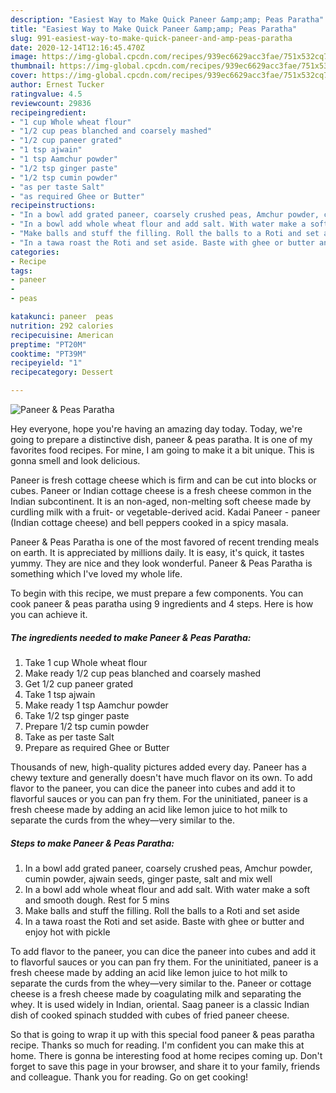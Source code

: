 ```yaml
---
description: "Easiest Way to Make Quick Paneer &amp;amp; Peas Paratha"
title: "Easiest Way to Make Quick Paneer &amp;amp; Peas Paratha"
slug: 991-easiest-way-to-make-quick-paneer-and-amp-peas-paratha
date: 2020-12-14T12:16:45.470Z
image: https://img-global.cpcdn.com/recipes/939ec6629acc3fae/751x532cq70/paneer-peas-paratha-recipe-main-photo.jpg
thumbnail: https://img-global.cpcdn.com/recipes/939ec6629acc3fae/751x532cq70/paneer-peas-paratha-recipe-main-photo.jpg
cover: https://img-global.cpcdn.com/recipes/939ec6629acc3fae/751x532cq70/paneer-peas-paratha-recipe-main-photo.jpg
author: Ernest Tucker
ratingvalue: 4.5
reviewcount: 29836
recipeingredient:
- "1 cup Whole wheat flour"
- "1/2 cup peas blanched and coarsely mashed"
- "1/2 cup paneer grated"
- "1 tsp ajwain"
- "1 tsp Aamchur powder"
- "1/2 tsp ginger paste"
- "1/2 tsp cumin powder"
- "as per taste Salt"
- "as required Ghee or Butter"
recipeinstructions:
- "In a bowl add grated paneer, coarsely crushed peas, Amchur powder, cumin powder, ajwain seeds, ginger paste, salt and mix well"
- "In a bowl add whole wheat flour and add salt. With water make a soft and smooth dough. Rest for 5 mins"
- "Make balls and stuff the filling. Roll the balls to a Roti and set aside"
- "In a tawa roast the Roti and set aside. Baste with ghee or butter and enjoy hot with pickle"
categories:
- Recipe
tags:
- paneer
- 
- peas

katakunci: paneer  peas 
nutrition: 292 calories
recipecuisine: American
preptime: "PT20M"
cooktime: "PT39M"
recipeyield: "1"
recipecategory: Dessert

---
```



![Paneer &amp; Peas Paratha](https://img-global.cpcdn.com/recipes/939ec6629acc3fae/751x532cq70/paneer-peas-paratha-recipe-main-photo.jpg)

Hey everyone, hope you're having an amazing day today. Today, we're going to prepare a distinctive dish, paneer &amp; peas paratha. It is one of my favorites food recipes. For mine, I am going to make it a bit unique. This is gonna smell and look delicious.

Paneer is fresh cottage cheese which is firm and can be cut into blocks or cubes. Paneer or Indian cottage cheese is a fresh cheese common in the Indian subcontinent. It is an non-aged, non-melting soft cheese made by curdling milk with a fruit- or vegetable-derived acid. Kadai Paneer - paneer (Indian cottage cheese) and bell peppers cooked in a spicy masala.

Paneer &amp; Peas Paratha is one of the most favored of recent trending meals on earth. It is appreciated by millions daily. It is easy, it's quick, it tastes yummy. They are nice and they look wonderful. Paneer &amp; Peas Paratha is something which I've loved my whole life.


To begin with this recipe, we must prepare a few components. You can cook paneer &amp; peas paratha using 9 ingredients and 4 steps. Here is how you can achieve it.

<!--inarticleads1-->

##### The ingredients needed to make Paneer &amp; Peas Paratha:

1. Take 1 cup Whole wheat flour
1. Make ready 1/2 cup peas blanched and coarsely mashed
1. Get 1/2 cup paneer grated
1. Take 1 tsp ajwain
1. Make ready 1 tsp Aamchur powder
1. Take 1/2 tsp ginger paste
1. Prepare 1/2 tsp cumin powder
1. Take as per taste Salt
1. Prepare as required Ghee or Butter


Thousands of new, high-quality pictures added every day. Paneer has a chewy texture and generally doesn&#39;t have much flavor on its own. To add flavor to the paneer, you can dice the paneer into cubes and add it to flavorful sauces or you can pan fry them. For the uninitiated, paneer is a fresh cheese made by adding an acid like lemon juice to hot milk to separate the curds from the whey—very similar to the. 

<!--inarticleads2-->

##### Steps to make Paneer &amp; Peas Paratha:

1. In a bowl add grated paneer, coarsely crushed peas, Amchur powder, cumin powder, ajwain seeds, ginger paste, salt and mix well
1. In a bowl add whole wheat flour and add salt. With water make a soft and smooth dough. Rest for 5 mins
1. Make balls and stuff the filling. Roll the balls to a Roti and set aside
1. In a tawa roast the Roti and set aside. Baste with ghee or butter and enjoy hot with pickle


To add flavor to the paneer, you can dice the paneer into cubes and add it to flavorful sauces or you can pan fry them. For the uninitiated, paneer is a fresh cheese made by adding an acid like lemon juice to hot milk to separate the curds from the whey—very similar to the. Paneer or cottage cheese is a fresh cheese made by coagulating milk and separating the whey. It is used widely in Indian, oriental. Saag paneer is a classic Indian dish of cooked spinach studded with cubes of fried paneer cheese. 

So that is going to wrap it up with this special food paneer &amp; peas paratha recipe. Thanks so much for reading. I'm confident you can make this at home. There is gonna be interesting food at home recipes coming up. Don't forget to save this page in your browser, and share it to your family, friends and colleague. Thank you for reading. Go on get cooking!
